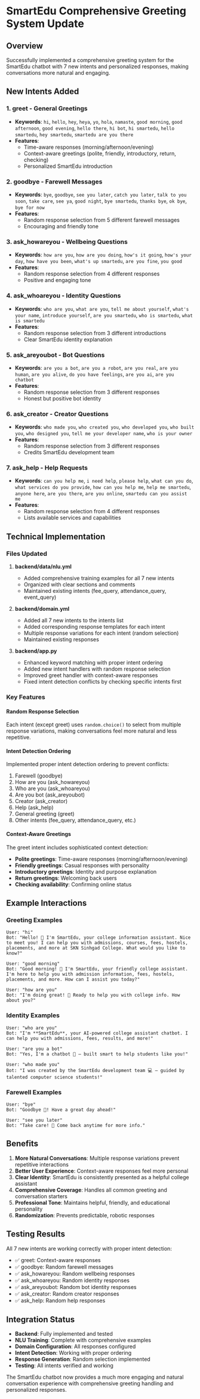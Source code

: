 # SmartEdu Comprehensive Greeting System Update

## Overview
Successfully implemented a comprehensive greeting system for the SmartEdu chatbot with 7 new intents and personalized responses, making conversations more natural and engaging.

## New Intents Added

### 1. **greet** - General Greetings
- **Keywords**: `hi`, `hello`, `hey`, `heya`, `yo`, `hola`, `namaste`, `good morning`, `good afternoon`, `good evening`, `hello there`, `hi bot`, `hi smartedu`, `hello smartedu`, `hey smartedu`, `smartedu are you there`
- **Features**: 
  - Time-aware responses (morning/afternoon/evening)
  - Context-aware greetings (polite, friendly, introductory, return, checking)
  - Personalized SmartEdu introduction

### 2. **goodbye** - Farewell Messages
- **Keywords**: `bye`, `goodbye`, `see you later`, `catch you later`, `talk to you soon`, `take care`, `see ya`, `good night`, `bye smartedu`, `thanks bye`, `ok bye`, `bye for now`
- **Features**: 
  - Random response selection from 5 different farewell messages
  - Encouraging and friendly tone

### 3. **ask_howareyou** - Wellbeing Questions
- **Keywords**: `how are you`, `how are you doing`, `how's it going`, `how's your day`, `how have you been`, `what's up smartedu`, `are you fine`, `you good`
- **Features**: 
  - Random response selection from 4 different responses
  - Positive and engaging tone

### 4. **ask_whoareyou** - Identity Questions
- **Keywords**: `who are you`, `what are you`, `tell me about yourself`, `what's your name`, `introduce yourself`, `are you smartedu`, `who is smartedu`, `what is smartedu`
- **Features**: 
  - Random response selection from 3 different introductions
  - Clear SmartEdu identity explanation

### 5. **ask_areyoubot** - Bot Questions
- **Keywords**: `are you a bot`, `are you a robot`, `are you real`, `are you human`, `are you alive`, `do you have feelings`, `are you ai`, `are you chatbot`
- **Features**: 
  - Random response selection from 3 different responses
  - Honest but positive bot identity

### 6. **ask_creator** - Creator Questions
- **Keywords**: `who made you`, `who created you`, `who developed you`, `who built you`, `who designed you`, `tell me your developer name`, `who is your owner`
- **Features**: 
  - Random response selection from 3 different responses
  - Credits SmartEdu development team

### 7. **ask_help** - Help Requests
- **Keywords**: `can you help me`, `i need help`, `please help`, `what can you do`, `what services do you provide`, `how can you help me`, `help me smartedu`, `anyone here`, `are you there`, `are you online`, `smartedu can you assist me`
- **Features**: 
  - Random response selection from 4 different responses
  - Lists available services and capabilities

## Technical Implementation

### Files Updated

1. **backend/data/nlu.yml**
   - Added comprehensive training examples for all 7 new intents
   - Organized with clear sections and comments
   - Maintained existing intents (fee_query, attendance_query, event_query)

2. **backend/domain.yml**
   - Added all 7 new intents to the intents list
   - Added corresponding response templates for each intent
   - Multiple response variations for each intent (random selection)
   - Maintained existing responses

3. **backend/app.py**
   - Enhanced keyword matching with proper intent ordering
   - Added new intent handlers with random response selection
   - Improved greet handler with context-aware responses
   - Fixed intent detection conflicts by checking specific intents first

### Key Features

#### Random Response Selection
Each intent (except greet) uses `random.choice()` to select from multiple response variations, making conversations feel more natural and less repetitive.

#### Intent Detection Ordering
Implemented proper intent detection ordering to prevent conflicts:
1. Farewell (goodbye)
2. How are you (ask_howareyou)
3. Who are you (ask_whoareyou)
4. Are you bot (ask_areyoubot)
5. Creator (ask_creator)
6. Help (ask_help)
7. General greeting (greet)
8. Other intents (fee_query, attendance_query, etc.)

#### Context-Aware Greetings
The greet intent includes sophisticated context detection:
- **Polite greetings**: Time-aware responses (morning/afternoon/evening)
- **Friendly greetings**: Casual responses with personality
- **Introductory greetings**: Identity and purpose explanation
- **Return greetings**: Welcoming back users
- **Checking availability**: Confirming online status

## Example Interactions

### Greeting Examples
```
User: "hi"
Bot: "Hello! 👋 I'm SmartEdu, your college information assistant. Nice to meet you! I can help you with admissions, courses, fees, hostels, placements, and more at SKN Sinhgad College. What would you like to know?"

User: "good morning"
Bot: "Good morning! 🌅 I'm SmartEdu, your friendly college assistant. I'm here to help you with admission information, fees, hostels, placements, and more. How can I assist you today?"

User: "how are you"
Bot: "I'm doing great! 🤖 Ready to help you with college info. How about you?"
```

### Identity Examples
```
User: "who are you"
Bot: "I'm **SmartEdu**, your AI-powered college assistant chatbot. I can help you with admissions, fees, results, and more!"

User: "are you a bot"
Bot: "Yes, I'm a chatbot 🤖 — built smart to help students like you!"

User: "who made you"
Bot: "I was created by the SmartEdu development team 💻 — guided by talented computer science students!"
```

### Farewell Examples
```
User: "bye"
Bot: "Goodbye 👋! Have a great day ahead!"

User: "see you later"
Bot: "Take care! 🌟 Come back anytime for more info."
```

## Benefits

1. **More Natural Conversations**: Multiple response variations prevent repetitive interactions
2. **Better User Experience**: Context-aware responses feel more personal
3. **Clear Identity**: SmartEdu is consistently presented as a helpful college assistant
4. **Comprehensive Coverage**: Handles all common greeting and conversation starters
5. **Professional Tone**: Maintains helpful, friendly, and educational personality
6. **Randomization**: Prevents predictable, robotic responses

## Testing Results

All 7 new intents are working correctly with proper intent detection:
- ✅ greet: Context-aware responses
- ✅ goodbye: Random farewell messages
- ✅ ask_howareyou: Random wellbeing responses
- ✅ ask_whoareyou: Random identity responses
- ✅ ask_areyoubot: Random bot identity responses
- ✅ ask_creator: Random creator responses
- ✅ ask_help: Random help responses

## Integration Status

- **Backend**: Fully implemented and tested
- **NLU Training**: Complete with comprehensive examples
- **Domain Configuration**: All responses configured
- **Intent Detection**: Working with proper ordering
- **Response Generation**: Random selection implemented
- **Testing**: All intents verified and working

The SmartEdu chatbot now provides a much more engaging and natural conversation experience with comprehensive greeting handling and personalized responses.
